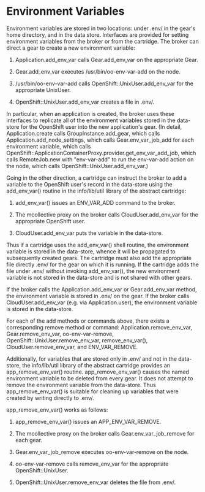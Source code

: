 Environment Variables
=====================

Environment variables are stored in two locations: under .env/ in the gear's
home directory, and in the data store.  Interfaces are provided for setting
environment variables from the broker or from the cartridge.  The broker can
direct a gear to create a new environment variable:

1. Application.add_env_var calls Gear.add_env_var on the appropriate Gear.

2. Gear.add_env_var executes /usr/bin/oo-env-var-add on the node.

3. /usr/bin/oo-env-var-add calls OpenShift::UnixUser.add_env_var for the
   appropriate UnixUser.

4. OpenShift::UnixUser.add_env_var creates a file in .env/.

In particular, when an application is created, the broker uses these interfaces
to replicate all of the environment variables stored in the data-store for the
OpenShift user into the new application's gear.  (In detail, Application.create
calls GroupInstance.add_gear, which calls Application.add_node_settings, which
calls Gear.env_var_job_add for each environment variable, which calls
OpenShift::ApplicationContainerProxy.provider.get_env_var_add_job, which calls
RemoteJob.new with "env-var-add" to run the env-var-add action on the node,
which calls OpenShift::UnixUser.add_env_var.)

Going in the other direction, a cartridge can instruct the broker to add a
variable to the OpenShift user's record in the data-store using the
add_env_var() routine in the info/lib/util library of the abstract cartridge:

1. add_env_var() issues an ENV_VAR_ADD command to the broker.

2. The mcollective proxy on the broker calls CloudUser.add_env_var for the appropriate OpenShift user.

3. CloudUser.add_env_var puts the variable in the data-store.

Thus if a cartridge uses the add_env_var() shell routine, the environment
variable is stored in the data-store, whence it will be propagated to
subsequently created gears.  The cartridge must also add the appropriate file
directly .env/ for the gear on which it is running.  If the cartridge adds the
file under .env/ without invoking add_env_var(), the new environment variable is
not stored in the data-store and is not shared with other gears.

If the broker calls the Application.add_env_var or Gear.add_env_var method, the
environment variable is stored in .env/ on the gear.  If the broker calls
CloudUser.add_env_var (e.g.  via Application.user), the environment variable is
stored in the data-store.

For each of the add methods or commands above, there exists a corresponding
remove method or command: Application.remove_env_var, Gear.remove_env_var,
oo-env-var-remove, OpenShift::UnixUser.remove_env_var, remove_env_var(),
CloudUser.remove_env_var, and ENV_VAR_REMOVE.

Additionally, for variables that are stored only in .env/ and not in the
data-store, the info/lib/util library of the abstract cartridge provides an
app_remove_env_var() routine.  app_remove_env_var() causes the named environment
variable to be deleted from every gear.  It does not attempt to remove the
environment variable from the data-store.  Thus app_remove_env_var() is suitable
for cleaning up variables that were created by writing directly to .env/.

app_remove_env_var() works as follows:

1. app_remove_env_var() issues an APP_ENV_VAR_REMOVE.

2. The mcollective proxy on the broker calls Gear.env_var_job_remove for each gear.

3. Gear.env_var_job_remove executes oo-env-var-remove on the node.

4. oo-env-var-remove calls remove_env_var for the appropriate OpenShift::UnixUser.

5. OpenShift::UnixUser.remove_env_var deletes the file from .env/.
